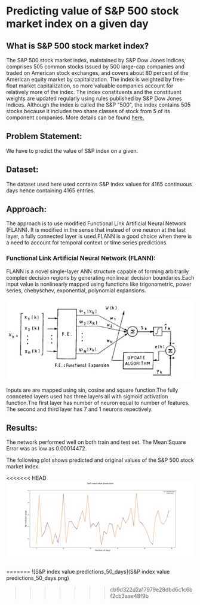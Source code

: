 
<h1>Predicting value of S&P 500 stock market index on a given day </h1>

<h2> What is S&P 500 stock market index? </h2>

The S&P 500 stock market index, maintained by S&P Dow Jones Indices, comprises 505 common stocks issued by 500 large-cap companies and traded on American stock exchanges, and covers about 80 percent of the American equity market by capitalization. The index is weighted by free-float market capitalization, so more valuable companies account for relatively more of the index. The index constituents and the constituent weights are updated regularly using rules published by S&P Dow Jones Indices. Although the index is called the S&P "500", the index contains 505 stocks because it includes two share classes of stock from 5 of its component companies.
More details can be found [here.](https://en.wikipedia.org/wiki/List_of_S%26P_500_companies)


<h2>Problem Statement:</h2>

We have to predict the value of S&P index on a given.


<h2> Dataset:</h2>

The dataset used here used contains S&P index values for 4165 continuous days hence containing 4165 entries.


<h2>Approach:</h2>
The approach is to use modified Functional Link Artificial Neural Network (FLANN). It is modified in the sense that instead of one neuron at the last layer, a fully connected layer is used.FLANN is a good choice when there is a need to account for temporal context or time series predictions.

<h3>Functional Link Artificial Neural Network (FLANN):</h3>

FLANN is a novel single-layer ANN structure capable of forming arbitrarily complex decision regions by generating nonlinear decision boundaries.Each input value is nonlinearly mapped using functions like trigonometric, power series, chebyschev, exponential, polynomial expansions.

![Flann image](flann.png)

Inputs are are mapped using sin, cosine and square function.The fully connceted layers used has three layers all with sigmoid activation function.The first layer has number of neuron equal to number of features. The second and third layer has 7 and 1 neurons repectively.


<h2> Results: </h2>

The network performed well on both train and test set. The Mean Square Error was as low as 0.00014472.

The following plot shows predicted and original values of the S&P 500 stock market index.

<<<<<<< HEAD
![S&P index value predictions_50_days](predictions_50_days.png)



```python

```
=======
![S&P index value predictions_50_days](S&P index value predictions_50_days.png)
>>>>>>> cb9d322d2a17979e28dbd6c1c6bf2cb3aae48f9b
